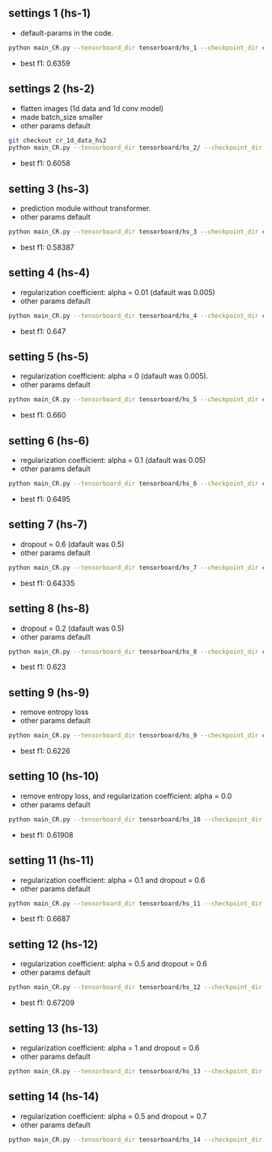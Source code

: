 ## settings 1 (hs-1)

* default-params in the code.

```bash
python main_CR.py --tensorboard_dir tensorboard/hs_1 --checkpoint_dir checkpoints/hs_1/
```
* best f1: 0.6359

## settings 2 (hs-2)

* flatten images (1d data and 1d conv model)
* made batch_size smaller
* other params default

```bash
git checkout cr_1d_data_hs2
python main_CR.py --tensorboard_dir tensorboard/hs_2/ --checkpoint_dir checkpoints/hs_2/ --batch-size 128
```

* best f1: 0.6058

## setting 3 (hs-3)

* prediction module without transformer. 
* other params default

```bash
python main_CR.py --tensorboard_dir tensorboard/hs_3 --checkpoint_dir checkpoints/hs_3/ --no-transformer
```

* best f1: 0.58387

## setting 4 (hs-4)

* regularization coefficient: alpha = 0.01 (dafault was 0.005)
* other params default

```bash
python main_CR.py --tensorboard_dir tensorboard/hs_4 --checkpoint_dir checkpoints/hs_4/ --alpha 0.01
```

* best f1:  0.647


## setting 5 (hs-5)

* regularization coefficient: alpha = 0 (dafault was 0.005).
* other params default

```bash
python main_CR.py --tensorboard_dir tensorboard/hs_5 --checkpoint_dir checkpoints/hs_5/ --alpha 0.0
```

* best f1:  0.660


## setting 6 (hs-6)

* regularization coefficient: alpha = 0.1 (dafault was 0.05)
* other params default

```bash
python main_CR.py --tensorboard_dir tensorboard/hs_6 --checkpoint_dir checkpoints/hs_6/ --alpha 0.1
```

* best f1:  0.6495

## setting 7 (hs-7)

* dropout = 0.6 (dafault was 0.5)
* other params default

```bash
python main_CR.py --tensorboard_dir tensorboard/hs_7 --checkpoint_dir checkpoints/hs_7/ --dropout 0.6
```

* best f1: 0.64335


## setting 8 (hs-8)

* dropout = 0.2 (dafault was 0.5)
* other params default

```bash
python main_CR.py --tensorboard_dir tensorboard/hs_8 --checkpoint_dir checkpoints/hs_8/ --dropout 0.2
```

* best f1: 0.623

## setting 9 (hs-9)

* remove entropy loss
* other params default

```bash
python main_CR.py --tensorboard_dir tensorboard/hs_9 --checkpoint_dir checkpoints/hs_9/ --no-entropy
```

* best f1: 0.6226

## setting 10 (hs-10)

* remove entropy loss, and regularization coefficient: alpha = 0.0
* other params default

```bash
python main_CR.py --tensorboard_dir tensorboard/hs_10 --checkpoint_dir checkpoints/hs_10/ --no-entropy --alpha 0
```

* best f1: 0.61908

## setting 11 (hs-11)

* regularization coefficient: alpha = 0.1 and dropout = 0.6
* other params default

```bash
python main_CR.py --tensorboard_dir tensorboard/hs_11 --checkpoint_dir checkpoints/hs_11/ --alpha 0.1 --dropout 0.6
```

* best f1: 0.6687


## setting 12 (hs-12)

* regularization coefficient: alpha = 0.5 and dropout = 0.6
* other params default

```bash
python main_CR.py --tensorboard_dir tensorboard/hs_12 --checkpoint_dir checkpoints/hs_12/ --alpha 0.5 --dropout 0.6
```

* best f1: 0.67209


## setting 13 (hs-13)

* regularization coefficient: alpha = 1 and dropout = 0.6
* other params default

```bash
python main_CR.py --tensorboard_dir tensorboard/hs_13 --checkpoint_dir checkpoints/hs_13/ --alpha 1 --dropout 0.6
```

## setting 14 (hs-14)

* regularization coefficient: alpha = 0.5 and dropout = 0.7
* other params default

```bash
python main_CR.py --tensorboard_dir tensorboard/hs_14 --checkpoint_dir checkpoints/hs_14/ --alpha 0.5 --dropout 0.7
```
